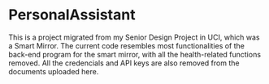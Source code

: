 # PersonalAssistant

This is a project migrated from my Senior Design Project in UCI, which was a Smart Mirror. 
The current code resembles most functionalities of the back-end program for the smart mirror, with all the health-related functions removed. 
All the credencials and API keys are also removed from the documents uploaded here. 
